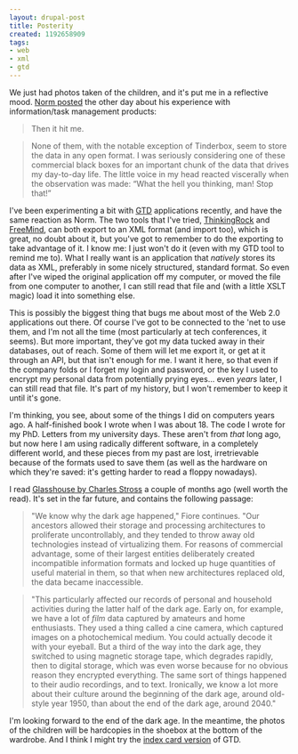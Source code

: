 ```yaml
---
layout: drupal-post
title: Posterity
created: 1192658909
tags:
- web
- xml
- gtd
---
```

We just had photos taken of the children, and it's put me in a reflective mood. [Norm posted][1] the other day about his experience with information/task management products:

> Then it hit me.

> None of them, with the notable exception of Tinderbox, seem to store the data in any open format. I was seriously considering one of these commercial black boxes for an important chunk of the data that drives my day-to-day life. The little voice in my head reacted viscerally when the observation was made: “What the hell you thinking, man! Stop that!”

[1]: http://norman.walsh.name/2007/10/15/ajax "Norm Walsh: A little bit of Ajax"

<!--break-->

I've been experimenting a bit with [GTD][2] applications recently, and have the same reaction as Norm. The two tools that I've tried, [ThinkingRock][4] and [FreeMind][3], can both export to an XML format (and import too), which is great, no doubt about it, but you've got to remember to do the exporting to take advantage of it. I know me: I just won't do it (even with my GTD tool to remind me to). What I really want is an application that *natively* stores its data as XML, preferably in some nicely structured, standard format. So even after I've wiped the original application off my computer, or moved the file from one computer to another, I can still read that file and (with a little XSLT magic) load it into something else.

This is possibly the biggest thing that bugs me about most of the Web 2.0 applications out there. Of course I've got to be connected to the 'net to use them, and I'm not all the time (most particularly at tech conferences, it seems). But more important, they've got my data tucked away in their databases, out of reach. Some of them will let me export it, or get at it through an API, but that isn't enough for me. I want it here, so that even if the company folds or I forget my login and password, or the key I used to encrypt my personal data from potentially prying eyes... even *years* later, I can still read that file. It's part of my history, but I won't remember to keep it until it's gone.

I'm thinking, you see, about some of the things I did on computers years ago. A half-finished book I wrote when I was about 18. The code I wrote for my PhD. Letters from my university days. These aren't from *that* long ago, but now here I am using radically different software, in a completely different world, and these pieces from my past are lost, irretrievable because of the formats used to save them (as well as the hardware on which they're saved: it's getting harder to read a floppy nowadays).

I read [Glasshouse by Charles Stross][5] a couple of months ago (well worth the read). It's set in the far future, and contains the following passage:

> "We know why the dark age happened," Fiore continues. "Our ancestors allowed their storage and processing architectures to proliferate uncontrollably, and they tended to throw away old technologies instead of virtualizing them. For reasons of commercial advantage, some of their largest entities deliberately created incompatible information formats and locked up huge quantities of useful material in them, so that when new architectures replaced old, the data became inaccessible.

> "This particularly affected our records of personal and household activities during the latter half of the dark age. Early on, for example, we have a lot of *film* data captured by amateurs and home enthusiasts. They used a thing called a cine camera, which captured images on a photochemical medium. You could actually decode it with your eyeball. But a third of the way into the dark age, they switched to using magnetic storage tape, which degrades rapidly, then to digital storage, which was even worse because for no obvious reason they encrypted everything. The same sort of things happened to their audio recordings, and to text. Ironically, we know a lot more about their culture around the beginning of the dark age, around old-style year 1950, than about the end of the dark age, around 2040."

I'm looking forward to the end of the dark age. In the meantime, the photos of the children will be hardcopies in the shoebox at the bottom of the wardrobe. And I think I might try the [index card version][6] of GTD.

[2]: http://en.wikipedia.org/wiki/Getting_Things_Done "Wikipedia: Getting Things Done"
[3]: http://freemind.sourceforge.net/wiki/index.php/Main_Page "FreeMind: free mind-mapping software"
[4]: http://www.thinkingrock.com.au/ "ThinkingRock: Free GTD software"
[5]: http://www.amazon.com/Glasshouse-Charles-Stross/dp/0441015085 "Amazon: Glasshouse by Charles Stross"
[6]: http://www.flickr.com/photos/jazzmasterson/sets/48077/ "Flickr photoset: Getting Things Done with Index Cards"
